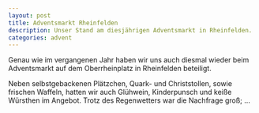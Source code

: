 ```yaml
---
layout: post
title: Adventsmarkt Rheinfelden
description: Unser Stand am diesjährigen Adventsmarkt in Rheinfelden.
categories: advent
---
```


<!-- ![Flyer der Kleiderbörse](/images/flyer-boerse-herbst-2017.jpg "Flyer der Kleiderbörse") -->

Genau wie im vergangenen Jahr haben wir uns auch diesmal wieder beim Adventsmarkt auf dem Oberrheinplatz in Rheinfelden beteiligt.

Neben selbstgebackenen Plätzchen, Quark- und Christstollen, sowie frischen Waffeln, hatten wir auch Glühwein, Kinderpunsch und keiße Würsthen im Angebot.
Trotz des Regenwetters war die Nachfrage groß; ...

